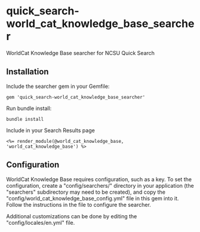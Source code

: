 # quick_search-world_cat_knowledge_base_searcher

WorldCat Knowledge Base searcher for NCSU Quick Search

## Installation

Include the searcher gem in your Gemfile:

```
gem 'quick_search-world_cat_knowledge_base_searcher'
```

Run bundle install:

```
bundle install
```

Include in your Search Results page

```
<%= render_module(@world_cat_knowledge_base, 'world_cat_knowledge_base') %>
```

## Configuration

WorldCat Knowledge Base requires configuration, such as a key. 
To set the configuration, create a "config/searchers/" directory in your 
application (the "searchers" subdirectory may need to be created), and copy 
the "config/world_cat_knowledge_base_config.yml" file in this gem into it. 
Follow the instructions in the file to configure the searcher.

Additional customizations can be done by editing the "config/locales/en.yml" 
file.
